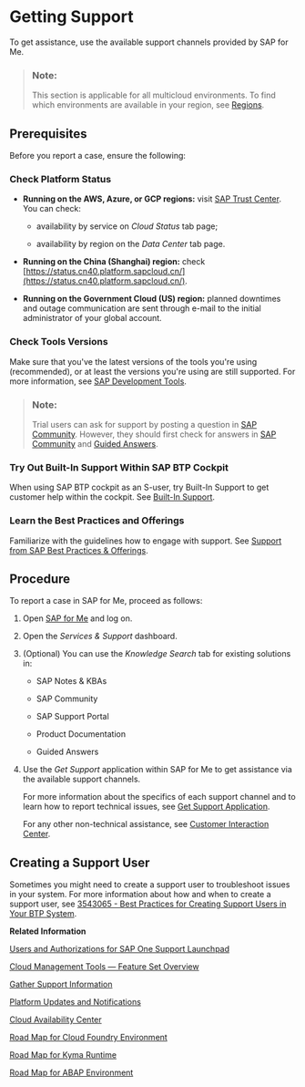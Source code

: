<!-- loio5dd739823b824b539eee47b7860a00be -->

# Getting Support

To get assistance, use the available support channels provided by SAP for Me.



> ### Note:  
> This section is applicable for all multicloud environments. To find which environments are available in your region, see [Regions](../10-concepts/regions-350356d.md).



<a name="loio5dd739823b824b539eee47b7860a00be__section_bmj_j4x_2nb"/>

## Prerequisites

Before you report a case, ensure the following:



### Check Platform Status

-   **Running on the AWS, Azure, or GCP regions:** visit [SAP Trust Center](https://www.sap.com/about/trust-center/cloud-service-status.html). You can check:

    -   availability by service on *Cloud Status* tab page;

    -   availability by region on the *Data Center* tab page.


-   **Running on the China \(Shanghai\) region:** check [https://status.cn40.platform.sapcloud.cn/](https://status.cn40.platform.sapcloud.cn/).

-   **Running on the Government Cloud \(US\) region:** planned downtimes and outage communication are sent through e-mail to the initial administrator of your global account.




### Check Tools Versions

Make sure that you've the latest versions of the tools you're using \(recommended\), or at least the versions you're using are still supported. For more information, see [SAP Development Tools](https://tools.hana.ondemand.com/).

> ### Note:  
> Trial users can ask for support by posting a question in [SAP Community](https://www.sap.com/community/topic/cloud-platform.html). However, they should first check for answers in [SAP Community](https://www.sap.com/community/topic/cloud-platform.html) and [Guided Answers](https://ga.support.sap.com/dtp/viewer/#/tree/2065/actions/26547).



### Try Out Built-In Support Within SAP BTP Cockpit

When using SAP BTP cockpit as an S-user, try Built-In Support to get customer help within the cockpit. See [Built-In Support](https://help.sap.com/docs/built-in-support).



### Learn the Best Practices and Offerings

Familiarize with the guidelines how to engage with support. See [Support from SAP Best Practices & Offerings](https://d.dam.sap.com/a/ewzMPHk/Support%20Best%20Practices%20Offerings.pdf?rc=10).

<a name="concept_tbg_yzt_mqb"/>

<!-- concept\_tbg\_yzt\_mqb -->

## Procedure

To report a case in SAP for Me, proceed as follows:

1.  Open [SAP for Me](https://me.sap.com/home) and log on.

2.  Open the *Services & Support* dashboard.

3.  \(Optional\) You can use the *Knowledge Search* tab for existing solutions in:

    -   SAP Notes & KBAs

    -   SAP Community

    -   SAP Support Portal

    -   Product Documentation

    -   Guided Answers


4.  Use the *Get Support* application within SAP for Me to get assistance via the available support channels.

    For more information about the specifics of each support channel and to learn how to report technical issues, see [Get Support Application](https://support.sap.com/cases-help).

    For any other non-technical assistance, see [Customer Interaction Center](https://support.sap.com/en/contact-us.html?anchorId=section_42886245).




<a name="concept_tbg_yzt_mqb__section_tzm_ygf_ldc"/>

## Creating a Support User

Sometimes you might need to create a support user to troubleshoot issues in your system. For more information about how and when to create a support user, see [3543065 - Best Practices for Creating Support Users in Your BTP System](https://help.sap.com/docs/link-disclaimer?site=https%3A%2F%2Fme.sap.com%2Fnotes%2F3543065).

**Related Information**  


[Users and Authorizations for SAP One Support Launchpad](https://support.sap.com/en/my-support/users.html)

[Cloud Management Tools — Feature Set Overview](../10-concepts/cloud-management-tools-feature-set-overview-caf4e4e.md "Cloud management tools represent the group of technologies designed for managing SAP BTP.")

[Gather Support Information](gather-support-information-6daa475.md "The Eclipse tools come with a wizard for gathering support information in case you need help with a feature or operation (during deploying/debugging applications, logging, configurations, and so on).")

[Platform Updates and Notifications](platform-updates-and-notifications-99070c7.md "")

[Cloud Availability Center](https://support.sap.com/en/my-support/systems-installations/cac.html)

[Road Map for Cloud Foundry Environment](https://roadmaps.sap.com/board?range=CURRENT-LAST&PRODUCT=73555000100800000287)

[Road Map for Kyma Runtime](https://roadmaps.sap.com/board?range=CURRENT-LAST&PRODUCT=73554900100800003012)

[Road Map for ABAP Environment](https://roadmaps.sap.com/board?range=CURRENT-LAST&PRODUCT=73555000100800001164)

